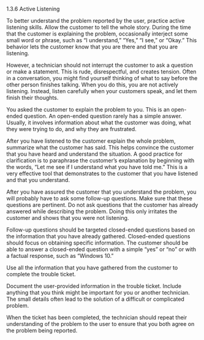 1.3.6 Active Listening

To better understand the problem reported by the user, practice active listening skills. Allow the customer to tell the whole story. During the time that the customer is explaining the problem, occasionally interject some small word or phrase, such as “I understand,” “Yes,” “I see,” or “Okay.” This behavior lets the customer know that you are there and that you are listening.

However, a technician should not interrupt the customer to ask a question or make a statement. This is rude, disrespectful, and creates tension. Often in a conversation, you might find yourself thinking of what to say before the other person finishes talking. When you do this, you are not actively listening. Instead, listen carefully when your customers speak, and let them finish their thoughts.

You asked the customer to explain the problem to you. This is an open-ended question. An open-ended question rarely has a simple answer. Usually, it involves information about what the customer was doing, what they were trying to do, and why they are frustrated.

After you have listened to the customer explain the whole problem, summarize what the customer has said. This helps convince the customer that you have heard and understand the situation. A good practice for clarification is to paraphrase the customer’s explanation by beginning with the words, “Let me see if I understand what you have told me.” This is a very effective tool that demonstrates to the customer that you have listened and that you understand.

After you have assured the customer that you understand the problem, you will probably have to ask some follow-up questions. Make sure that these questions are pertinent. Do not ask questions that the customer has already answered while describing the problem. Doing this only irritates the customer and shows that you were not listening.

Follow-up questions should be targeted closed-ended questions based on the information that you have already gathered. Closed-ended questions should focus on obtaining specific information. The customer should be able to answer a closed-ended question with a simple “yes” or “no” or with a factual response, such as “Windows 10.”

Use all the information that you have gathered from the customer to complete the trouble ticket.

Document the user-provided information in the trouble ticket. Include anything that you think might be important for you or another technician. The small details often lead to the solution of a difficult or complicated problem.

When the ticket has been completed, the technician should repeat their understanding of the problem to the user to ensure that you both agree on the problem being reported.